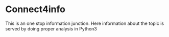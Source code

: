 # Connect4info
This is an one stop information junction. Here information about the topic is served by doing proper analysis in Python3

